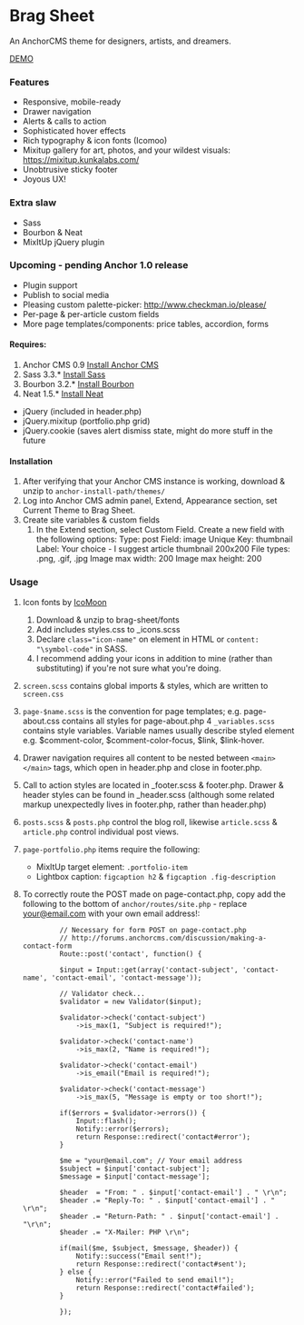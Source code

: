 
# Brag Sheet

An AnchorCMS theme for designers, artists, and dreamers.

[DEMO](http://sandbox.leighjohnson.me/brick-feed/brag-sheet "Brag Sheet")

### Features
* Responsive, mobile-ready 
* Drawer navigation 
* Alerts & calls to action
* Sophisticated hover effects
* Rich typography & icon fonts (Icomoo)
* Mixitup gallery for art, photos, and your wildest visuals: https://mixitup.kunkalabs.com/
* Unobtrusive sticky footer
* Joyous UX!

### Extra slaw
* Sass
* Bourbon & Neat
* MixItUp jQuery plugin

### Upcoming - pending Anchor 1.0 release
* Plugin support
* Publish to social media
* Pleasing custom palette-picker: http://www.checkman.io/please/ 
* Per-page & per-article custom fields
* More page templates/components: price tables, accordion, forms

#### Requires:
1. Anchor CMS 0.9  [Install Anchor CMS](http://anchorcms.com/docs/getting-started/installing "Anchor CMS - simple, lightweight blod system")
2. Sass 3.3.* [Install Sass](http://sass-lang.com/install "SASS - CSS with superpowers")
3. Bourbon 3.2.* [Install Bourbon](http://bourbon.io "A mixin library for Sass")
4. Neat 1.5.* [Install Neat](http://neat.bourbon.io "A semantic grid framework")
* jQuery (included in header.php)
* jQuery.mixitup (portfolio.php grid)
* jQuery.cookie (saves alert dismiss state, might do more stuff in the future

#### Installation
1. After verifying that your Anchor CMS instance is working, download & unzip to `anchor-install-path/themes/`
2. Log into Anchor CMS admin panel, Extend, Appearance section, set Current Theme to Brag Sheet. 
3. Create site variables & custom fields
	1. In the Extend section, select Custom Field. Create a new field with the following options: 
							Type: post
							Field: image
							Unique Key: thumbnail
							Label: Your choice - I suggest article thumbnail 200x200
							File types: .png, .gif, .jpg
							Image max width: 200
							Image max height: 200

### Usage
1. Icon fonts by [IcoMoon](https://icomoon.io "Icomoon")
	1. Download & unzip to brag-sheet/fonts
	2. Add includes styles.css to _icons.scss 
	3. Declare `class="icon-name"` on element in HTML or `content: "\symbol-code"` in SASS. 
	4. I recommend adding your icons in addition to mine (rather than substituting) if you're not sure what you're doing.
2. `screen.scss` contains global imports & styles, which are written to `screen.css`
3. `page-$name.scss` is the convention for page templates; e.g. page-about.css contains all styles for page-about.php
4  `_variables.scss` contains style variables. Variable names usually describe styled element e.g. $comment-color, $comment-color-focus, $link, $link-hover.
5. Drawer navigation requires all content to be nested between `<main></main>` tags, which open in header.php and close in footer.php. 
6. Call to action styles are located in _footer.scss & footer.php. Drawer & header styles can be found in _header.scss (although some related markup unexpectedly lives in footer.php, rather than header.php)
7. `posts.scss` & `posts.php` control the blog roll, likewise `article.scss` & `article.php` control individual post views.
8. `page-portfolio.php` items require the following:
	* MixItUp target element: `.portfolio-item`
	* Lightbox caption: `figcaption h2` & `figcaption .fig-description`
9. To correctly route the POST made on page-contact.php, copy add the following to the bottom of `anchor/routes/site.php` - replace your@email.com with your own email address!:

				// Necessary for form POST on page-contact.php
				// http://forums.anchorcms.com/discussion/making-a-contact-form
				Route::post('contact', function() {

			    $input = Input::get(array('contact-subject', 'contact-name', 'contact-email', 'contact-message'));

			    // Validator check...
			    $validator = new Validator($input);

			    $validator->check('contact-subject')
			        ->is_max(1, "Subject is required!");

			    $validator->check('contact-name')
			        ->is_max(2, "Name is required!");

			    $validator->check('contact-email')
			        ->is_email("Email is required!");

			    $validator->check('contact-message')
			        ->is_max(5, "Message is empty or too short!");

			    if($errors = $validator->errors()) {
			        Input::flash();
			        Notify::error($errors);
			        return Response::redirect('contact#error');
			    }

			    $me = "your@email.com"; // Your email address
			    $subject = $input['contact-subject'];
			    $message = $input['contact-message'];

			    $header  = "From: " . $input['contact-email'] . " \r\n";
			    $header .= "Reply-To: " . $input['contact-email'] . " \r\n";
			    $header .= "Return-Path: " . $input['contact-email'] . "\r\n";
			    $header .= "X-Mailer: PHP \r\n";

			    if(mail($me, $subject, $message, $header)) {
			        Notify::success("Email sent!");
			        return Response::redirect('contact#sent');
			    } else {
			        Notify::error("Failed to send email!");
			        return Response::redirect('contact#failed');
			    }

				});
